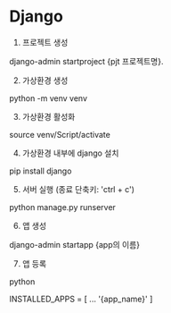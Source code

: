 # Django

1. 프로젝트 생성

django-admin startproject {pjt 프로젝트명}. 

2. 가상환경 생성

python -m venv venv

3. 가상환경 활성화

source venv/Script/activate

4. 가상환경 내부에 django 설치

pip install django

5. 서버 실행 (종료 단축키: 'ctrl + c')

python manage.py runserver

6. 앱 생성

django-admin startapp {app의 이름}

7. 앱 등록

python

INSTALLED_APPS = [
    ...
    '{app_name}'
]